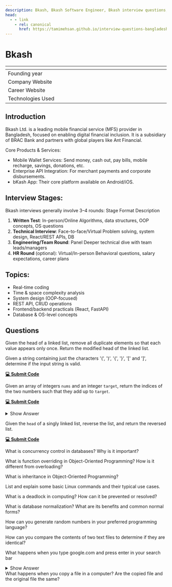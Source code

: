 ```yaml
---
description: Bkash, Bkash Software Engineer, Bkash interview questions, Bkash interview stages, Bkash interview details, Bkash interview question and answers
head:
  - - link
    - rel: canonical
      href: https://tamimehsan.github.io/interview-questions-bangladesh/companies/bkash
---
```

# Bkash

| <img width="441" height="1"> | <img width="441" height="1"> |
| :-| :- |
| Founding year | |
| Company Website |  |
| Career Website |  |
| Technologies Used|  |

## Introduction
Bkash Ltd. is a leading mobile financial service (MFS) provider in Bangladesh, focused on enabling digital financial inclusion. It is a subsidiary of BRAC Bank and partners with global players like Ant Financial.

Core Products & Services:

- Mobile Wallet Services: Send money, cash out, pay bills, mobile recharge, savings, donations, etc.
- Enterprise API Integration: For merchant payments and corporate disbursements.
- bKash App: Their core platform available on Android/iOS.

## Interview Stages:

Bkash interviews generally involve 3–4 rounds:
Stage	Format	Description
1. **Written Test**:	In-person/Online	Algorithms, data structures, OOP concepts, OS questions
2. **Technical Interview**:	Face-to-face/Virtual	Problem solving, system design, React/REST APIs, DB
3. **Engineering/Team Round**:	Panel	Deeper technical dive with team leads/managers
4. **HR Round** (optional):	Virtual/In-person	Behavioral questions, salary expectations, career plans

## Topics:

- Real-time coding
- Time & space complexity analysis
- System design (OOP-focused)
- REST API, CRUD operations
- Frontend/backend practicals (React, FastAPI)
- Database & OS-level concepts

## Questions

<article>

Given the head of a linked list, remove all duplicate elements so that each value appears only once. Return the modified head of the linked list.
</article>

<article>

Given a string containing just the characters '(', ')', '{', '}', '[' and ']', determine if the input string is valid.

[**💻 Submit Code**](https://leetcode.com/problems/valid-parentheses/description/)
</article>

<article>

Given an array of integers `nums` and an integer `target`, return the indices of the two numbers such that they add up to `target`.

[**💻 Submit Code**](https://leetcode.com/problems/two-sum/description/)
<details> <summary> Show Answer </summary> 

```cpp
class Solution {
public:
    vector<int> twoSum(vector<int>& nums, int target) {
        unordered_map<int, int> idx;  // stores number -> index
        idx.reserve(nums.size());     // reserve space to optimize rehashing
        
        vector<int> ans;

        for (int i = 0; i < (int)nums.size(); i++) {
            int need = target - nums[i]; // number we need to reach target

            // if the "need" is already in the map, we found the pair
            auto it = idx.find(need);
            if (it != idx.end()) {
                ans = {it->second, i}; // return indices of the pair
                break;
            }

            // otherwise, store current number with its index
            idx[nums[i]] = i;
        }

        return ans;
    }
};

```
</details>
</article>

<article>

Given the `head` of a singly linked list, reverse the list, and return the reversed list.

[**💻 Submit Code**](https://leetcode.com/problems/reverse-linked-list/description/)
</article>

<article>

What is concurrency control in databases? Why is it important?
</article>

<article>

What is function overriding in Object-Oriented Programming? How is it different from overloading?
</article>

<article>

What is inheritance in Object-Oriented Programming?
</article>

<article>

List and explain some basic Linux commands and their typical use cases.
</article>

<article>

What is a deadlock in computing? How can it be prevented or resolved?
</article>

<article>

What is database normalization? What are its benefits and common normal forms?
</article>

<article>

How can you generate random numbers in your preferred programming language?
</article>

<article>

How can you compare the contents of two text files to determine if they are identical?
</article>

<article>

What happens when you type google.com and press enter in your search bar
<details><summary>Show Answer</summary>

This is a very important question and aims to check the knowledge of networking. A very thorough explanation of this question is answered here in [What Happens When](https://github.com/alex/what-happens-when)

</details>
</article>

<article>
What happens when you copy a file in a computer? Are the copied file and the original file the same?
</article>
